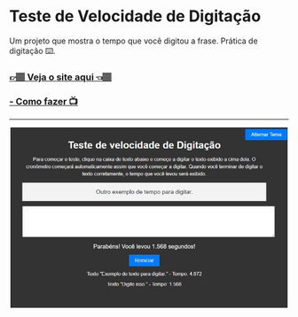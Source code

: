 <h1>Teste de Velocidade de Digitação</h1>
<p>Um projeto que mostra o tempo que você digitou a frase. Prática de digitação ⌨️.</p>
<h3><a href="https://carlos09v.github.io/FrontEnd-Basics/devs/matheusbattisti/Teste_de_Velocidade/" target="_blank">👉🏽 Veja o site aqui 👈🏽</a></h3>
<h3><a href="https://www.youtube.com/watch?v=MOsJdRmQoko" target="_blank">- Como fazer 📺</a></h3>
<hr>
<div align='center'>
    <img src="https://github.com/carlos09v/FrontEnd-Basics/blob/main/devs/matheusbattisti/Teste_de_Velocidade/preview.jpg?raw=true" width='500'>
</div>
